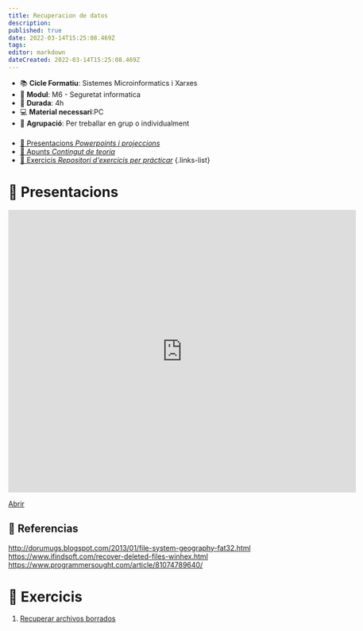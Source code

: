 ```yaml
---
title: Recuperacion de datos
description: 
published: true
date: 2022-03-14T15:25:08.469Z
tags: 
editor: markdown
dateCreated: 2022-03-14T15:25:08.469Z
---
```


- :books: **Cicle Formatiu**: Sistemes Microinformatics i Xarxes
- :notebook_with_decorative_cover: **Modul**: M6 - Seguretat informatica
- :calendar: **Durada**: 4h
- :computer: **Material necessari**:PC
- :busts_in_silhouette: **Agrupació**: Per treballar en grup o individualment

###

- [:cinema: Presentacions *Powerpoints i projeccions*](#presentacions) 
- [:orange_book: Apunts *Contingut de teoria*](#apunts)
- [:pencil: Exercicis *Repositori d'exercicis per prácticar*](#exercicis)
{.links-list}

# :cinema: Presentacions
<p align="center"><iframe src="https://docs.google.com/presentation/d/e/2PACX-1vTE5mhWp6QvWh8qW_AVL9ZtbcFccJHE2vwjIXa4HbUMsMDtIMwonrR9iFU4M-ZR5gHDXPvBoTJIQD45/embed?start=false&loop=false" frameborder="0" width="700" height="569" allowfullscreen="true" mozallowfullscreen="true" webkitallowfullscreen="true"></iframe></p>

[Abrir](https://docs.google.com/presentation/d/e/2PACX-1vTE5mhWp6QvWh8qW_AVL9ZtbcFccJHE2vwjIXa4HbUMsMDtIMwonrR9iFU4M-ZR5gHDXPvBoTJIQD45/pub?start=false&loop=false&delayms=60000)

  

 ## :pencil: Referencias
http://dorumugs.blogspot.com/2013/01/file-system-geography-fat32.html 
https://www.ifindsoft.com/recover-deleted-files-winhex.html 
https://www.programmersought.com/article/81074789640/

  # :pencil: Exercicis
  
1.   [Recuperar archivos borrados](recuperar-archivos-borrados)

